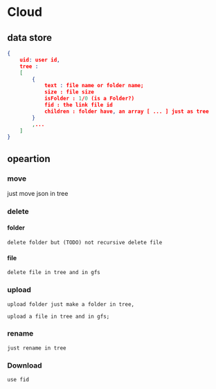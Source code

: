 # Cloud
## data store
```json
{
	uid: user id,
	tree : 
	[
		{
			text : file name or folder name;
			size : file size
			isFolder : 1/0 (is a Folder?)
			fid : the link file id
			children : folder have, an array [ ... ] just as tree 
		} 
		,...
	]
}
```
## opeartion
### move
just move json in tree
### delete
#### folder
	delete folder but (TODO) not recursive delete file
#### file
	delete file in tree and in gfs
### upload
	upload folder just make a folder in tree,
	
	upload a file in tree and in gfs;
### rename
	just rename in tree
### Download
	use fid
